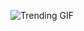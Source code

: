 ![Trending GIF](https://media1.giphy.com/media/v1.Y2lkPThiYjIxNzcyanZ5eXM0b2tpMmw0bzI0MDN3eDM5aDYxejRxbTdwdHptOHFqZXNoOSZlcD12MV9naWZzX3NlYXJjaCZjdD1n/rplvK3z0IzLqBxVJWk/giphy.gif)

